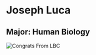 # Joseph Luca

## Major: Human Biology


<img class="markdownImage" src="./markdownAssetPath/Congrats-from-LBC.png" alt="Congrats From LBC"/>